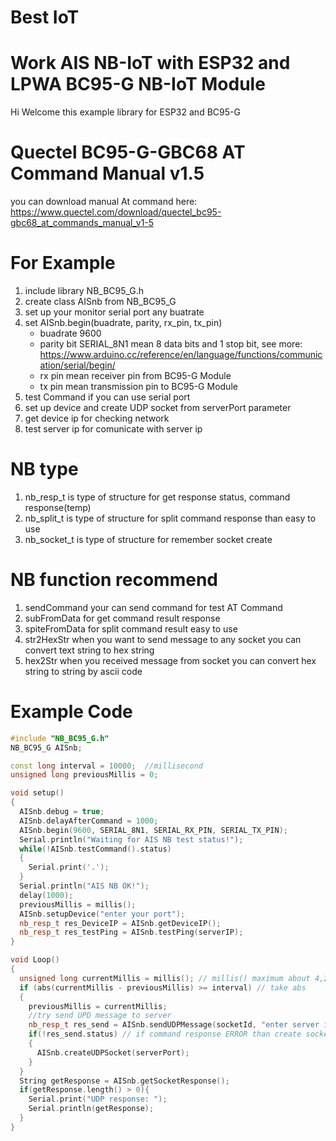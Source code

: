 # Best IoT
# Work AIS NB-IoT with ESP32 and LPWA BC95-G NB-IoT Module
  Hi Welcome this example library for ESP32 and BC95-G  

# Quectel BC95-G-GBC68 AT Command Manual v1.5
  you can download manual At command here: https://www.quectel.com/download/quectel_bc95-gbc68_at_commands_manual_v1-5
  
# For Example
  1. include library NB_BC95_G.h
  2. create class AISnb from NB_BC95_G
  3. set up your monitor serial port any buatrate
  4. set AISnb.begin(buadrate, parity, rx_pin, tx_pin) 
     - buadrate 9600
     - parity bit SERIAL_8N1 mean 8 data bits and 1 stop bit, see more: https://www.arduino.cc/reference/en/language/functions/communication/serial/begin/
     - rx pin mean receiver pin from BC95-G Module
     - tx pin mean transmission pin to BC95-G Module
  5. test Command if you can use serial port
  6. set up device and create UDP socket from serverPort parameter
  7. get device ip for checking network
  8. test server ip for comunicate with server ip
 
# NB type
  1. nb_resp_t is type of structure for get response status, command response(temp) 
  2. nb_split_t is type of structure for split command response than easy to use
  3. nb_socket_t is type of structure for remember socket create 

# NB function recommend
  1. sendCommand your can send command for test AT Command
  2. subFromData for get command result response 
  3. spiteFromData for split command result easy to use
  4. str2HexStr when you want to send message to any socket you can convert text string to hex string
  5. hex2Str when you received message from socket you can convert hex string to string by ascii code

# Example Code

```c++
#include "NB_BC95_G.h"
NB_BC95_G AISnb;

const long interval = 10000;  //millisecond
unsigned long previousMillis = 0;
```

```c++
void setup()
{
  AISnb.debug = true;
  AISnb.delayAfterCommand = 1000;
  AISnb.begin(9600, SERIAL_8N1, SERIAL_RX_PIN, SERIAL_TX_PIN);
  Serial.println("Waiting for AIS NB test status!");
  while(!AISnb.testCommand().status)
  {
    Serial.print('.');
  }
  Serial.println("AIS NB OK!"); 
  delay(1000);
  previousMillis = millis(); 
  AISnb.setupDevice("enter your port");  
  nb_resp_t res_DeviceIP = AISnb.getDeviceIP();  
  nb_resp_t res_testPing = AISnb.testPing(serverIP);
}
```

```c++
void Loop()
{
  unsigned long currentMillis = millis(); // millis() maximum about 4,294,967,295 or 49 days overflow reset
  if (abs(currentMillis - previousMillis) >= interval) // take abs
  { 
    previousMillis = currentMillis;   
    //try send UPD message to server
    nb_resp_t res_send = AISnb.sendUDPMessage(socketId, "enter server ip", "enter server port", length, message, MODE_STRING_HEX);
    if(!res_send.status) // if command response ERROR than create socket
    {
      AISnb.createUDPSocket(serverPort); 
    }
  }
  String getResponse = AISnb.getSocketResponse();
  if(getResponse.length() > 0){
    Serial.print("UDP response: ");
    Serial.println(getResponse);
  }
}
```
